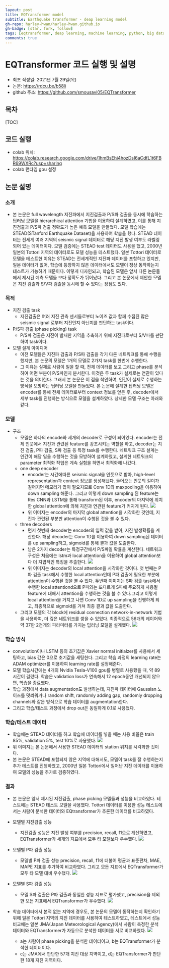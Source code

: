 ```yaml
---
layout: post
title: EQTransformer model 
subtitle: Earthquake transformer - deap learning model
gh-repo: harley-hwan/harley-hwan.github.io
gh-badge: [star, fork, follow]
tags: [eqtransformer, deap learning, machine learning, python, big data science]
comments: true
---
```



# EQTransformer 코드 실행 및 설명
- 최초 작성일: 2021년 7월 29일(목)
- 논문: https://rdcu.be/b58li
- github 주소: https://github.com/smousavi05/EQTransformer


## 목차
[TOC]

## 코드 실행
- colab 위치: https://colab.research.google.com/drive/1hmBsEhi4hozDsI6aCdfL1t6FBR69WXRc?usp=sharing
- colab 런타임 gpu 설정

## 논문 설명
### 소개
- 본 논문은 full wavelength 지진파에서 지진검출과 P/S파 검출을 동시에 학습하는 딥러닝 모델을 hierarchical attention 기법을 이용하여 설계하였고, 이를 통해 지진검출과 P/S파 검출 정확도가 높은 예측 모델을 만들었다.  모델 학습에는 STEAD(STanford Earthquake Dataset)을 사용하여 학습을 했다. STEAD 데이터는 전세계 여러 지역의 seismic signal 데이터로 해당 지진 발생 여부도 라벨링 되어 있는 데이터이다. 모델 검증에는 STEAD test 데이터도 사용을 했고, 2000년 일본의 Tottori 지역의 데이터로도 모델 성능을 테스트했다. 일본 Tottori 데이터로 모델을 테스트한 이유는 STEAD는 전세계적인 지진파 데이터를 포함하고 있지만, 일본 데이터가 없어, 학습에 등장하지 않은 데이터에서도 모델이 정상 동작하는지 테스트가 가능하기 때문이다. 이렇게 디자인되고, 학습된 모델은 앞서 다른 논문들에서 제시된 예측 모델들 보다 정확도가 뛰어났다. 그리고 본 논문에서 제안한 모델은 지진 검출과 S/V파 검출을 동시에 할 수 있다는 장점도 있다.

### 목적
- 지진 검출 task
    - 지진검출은 여러 지진 관측 센서들로부터 노이즈 값과 함께 수집된 많은 seismic signal 로부터 지진인지 아닌지를 판단하는 task이다.
- P/S파 검출 (phase picking) task
    - P/S파 검출은 지진이 발새한 지역을 추측하기 위해 지진파로부터 S/V파를 판단하여 task이다. 
- 모델 설계 아이디어
    - 이전 모델들은 지진파 검출과 P/S파 검출을 각기 다른 네트워크를 통해 수행을 했지만, 본 논문의 모델은 1개의 모델로 2가지 task를 한번에 수행한다.
    - 그 이유는 실제로 사람이 일을 할 때, 전체 데이터를 보고 그리고 phase를 분석하여 어떤 부분이 P/S파인지 분서한다. 이것은 두 task가 실제로는 연관이 있다는 것을 의미한다. 그래서 본 논문은 이 점을 착안하여, 인간이 실제로 수행하는 방식을 모방하는 딥러닝 모델을 만들었다. 본 논문에 설계한 딥러닝 모델은 encoder를 통해 전체 데이터로부터 context 정보를 얻은 후, decoder에서 세부 task를 진행하는 방식으로 모델을 설계하였다. 상세한 모델 구조는 아래와 같다.
### 모델
- 구조
    - 모델은 하나의 encode와 세개의 decoder로 구성이 되어있다. encoder는 전체 인풋에서 지진과 관련된 feature를 강조시키는 역할을 하고, decoder는 지진 검출, P파 검출, S파 검출 등 특정 task를 수행한다. 네트워크 구조 설계는 인간이 해당 일을 수행하는 것을 모방하여 설계하였고, 설계한 네트워크의 parameter 최적화 작업은 계속 실험을 하면서 최적화해 나갔다.
    - one deep encoder
        - encoder는 시간에따른 seismic signal을 인풋으로 받아, high-level representation과 context 정보를 생성해낸다. 들어오는 인풋의 길이가 길어지면 메모리가 많이 필요지므로 Conv 1D와 maxpooling을 이용하여 down sampling 해준다. 그리고 이렇게 down sampling 된 feature는 Res CNN과 LSTM을 통해 transform된 이후, encoder의 마지막에 위치한 global attention에 의해 지진과 연관된 feature가 커지게 된다.
        ![](https://i.imgur.com/dv3kc10.png)
        - 위 이미지는 encoder의 마지막 global attention을 시각화한 것인데, 지진과 관련된 부분만 attention이 수행된 것을 볼 수 있다.
    - three decoders
        - 먼저 첫번째 decoder는 encoder의 입력 값을 받아, 지진 발생확률을 계산한다. 해당 decoder는 Conv 1D를 이용하여 down sampling된 데이터를 up sampling하고, sigmoid를 통해 결과 값을 도출한다.
        - 남은 2가지 decoder는 특정구간에서 P/S파일 확률을 계산한다. 네트워크 구성은 처음에는 lstm과 local attention을 이용하여 global attention보다 더 지엽적인 특징을 추출한다.
        ![](https://i.imgur.com/dPpiVBj.png)
        - 위 이미지는 decoder의 local attention을 시각화한 것이다. 첫 번째는 P파 검출 task에서 수행한 local attention인데 P파 검출에 필요한 부분에 attention이 수행된 것을 볼 수 있다. 두번째 이미지는 S파 검출 task에서 수행한 local attentiond으로 P파와는 또다르게 S파에 주요하게 사용될 feature에 대해서 attention을 수행하는 것을 볼 수 있다.그리고 이렇게 local attention을 거치고 나면 Conv 1D로 up sampling을 진행하게 되고, 최종적으로 sigmoid를 거쳐 최종 결과 값을 도출한다.
    - 그리고 모델의 각 block에 residual connection network-in-network 기법을 사용하여, 더 깊은 네트워크를 쌓을 수 있었다. 최종적으로 56개의 레이어와 약 37만 2천개의 파라미터를 가지는 딥러닝 모델을 설계했다.
    ![](https://i.imgur.com/fimHmto.png)

### 학습 방식
- convolution이나 LSTM 등의 초기값은 Xavier normal initialzer를 사용해서 세팅하고, bias 값은 0으로 초기값을 세팅한다. 그리고 학습 과정의 learning rate는 ADAM optimizer를 이용하여 learning rate를 설정해준다.
- 모델 학습시간에는 4개의 Nvidia Tesla-V100 gpu를 병렬로 사용했을 때, 약 89시간이 걸렸다. 학습은 validation loss가 연속해서 12 epoch동안 개선되지 않으면, 학습을 종료했다.
- 학습 과정에서 data augmentation도 발생하는데, 지진파 데이터에 Gaussian 노이즈를 덧씌워거나 random shift, randomly adding gap, randomly dropping channels와 같은 방식으로 학습 데이터를 augmentation한다.
- 그리고 학습/테스트 과정에서 drop out은 동일하게 0.1로 사용했다.

### 학습/테스트 데이터
- 학습에는 STEAD 데이터를 하고 학습에 데이터를 넣을 때는 사용 비율은 train 85%, validation 5%, test 10%로 사용했다.
    ![](https://i.imgur.com/6Ypp0W2.jpg)
- 위 이미지는 본 논문에서 사용한 STEAD 데이터의 station 위치를 시각화한 것이다.
- 본 논문은 STEAD에 포함되지 않은 지역에 대해서도, 모델이 task를 잘 수행하는지 추가 테스트를 진행하였고, 2000년 일본 Tottori에서 일어난 지진 데이터를 이용하여 모델의 성능을 추가로 검증하였다. 

### 결과
- 본 논문은 앞서 제시된 지진검출, phase picking 모델들과 성능을 비교하였다. 테스트에는 STEAD 테스트 모델을 사용했다. Tottori 데이터를 이용한 성능 테스트에서는 사람이 분석한 데이터와 EQtransformer가 추론한 데이터를 비교하였다.
- 모델별 지진검출 성능
    - 지진검출 성능은 지진 발생 여부를 precision, recall, f1으로 계산하였고, EQTransformer가 세개의 지표에서 모두 타 모델보다 우수했다.
    ![](https://i.imgur.com/D6KHqE9.png)
- 모델별 P파 검출 성능
    - 모델별 P파 검출 성능 precision, recall, f1에 더불어 평균과 표준편차, MAE, MAPE 지표를 추가하여 비교하였다. 그리고 모든 지표에서 EQTransformer가 모두 타 모델 대비 우수했다.
    ![](https://i.imgur.com/W8bXX8K.png)
- 모델별 S파 검출 성능
    - 모델 S파 검출은 P파 검출과 동일한 성능 지표로 평가했고, precision을 제외한 모든 지표에서 EQTransformer가 우수했다.
    ![](https://i.imgur.com/LERYIZc.png)

- 학습 데이터에서 본적 없는 지역에 경우도, 본 논문의 모델이 동작하는지 확인하기 위해 일본 Tottori 지역의 지진 데이터를 사용하여 테스트하였고, 테스트에서 성능 비교에는 일본 JMA(Japan Meteorological Agency)에서 사람이 측정한 분석 데이터와 EQTransformer가 자동으로 분석한 데이터를 서로 비교하였다.
    ![](https://i.imgur.com/HL7jRNP.jpg)
    - a는 사람이 phase picking을 분석한 데이터이고, b는 EQTransformer가 분석한 데이터이다.
    - c는 JMA에서 판단한 57개 지진 대상 지역이고, d는 EQTransformer가 판단한 18개 지진 지역이다.

